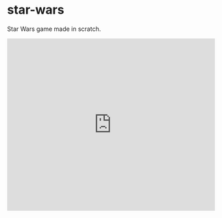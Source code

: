 # star-wars
Star Wars game made in scratch.
<iframe src="https://scratch.mit.edu/projects/902631310/embed" allowtransparency="true" width="485" height="402" frameborder="0" scrolling="no" allowfullscreen></iframe>
